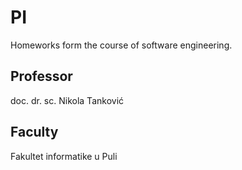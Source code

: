 # PI
Homeworks form the course of software engineering.

## Professor
doc. dr. sc. Nikola Tanković

## Faculty
Fakultet informatike u Puli
